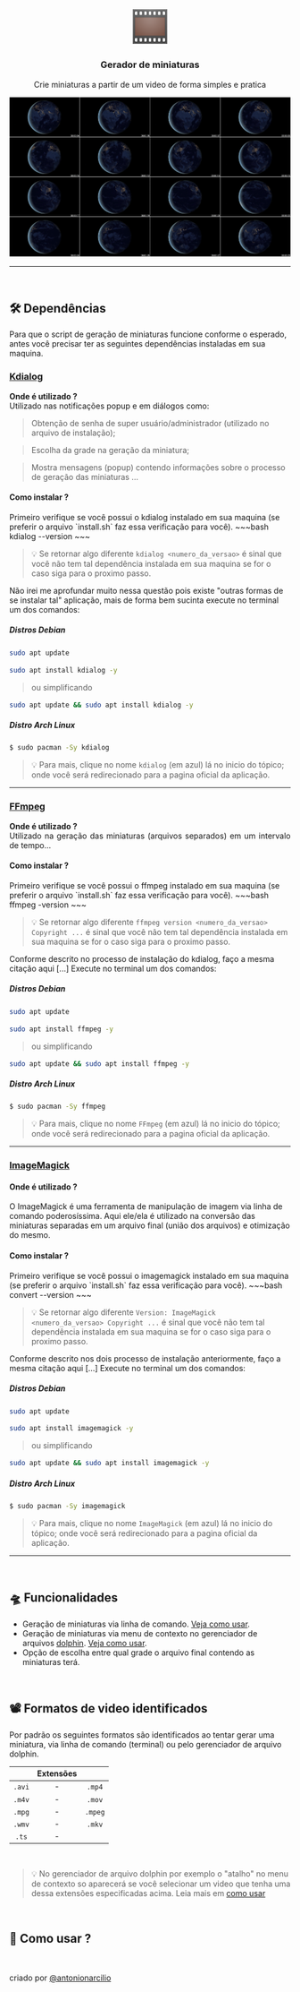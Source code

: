 <p align="center">
  <img width="13%" src="../.github/icon.svg">

  <h3 align="center"><b>Gerador de miniaturas</b></h3>
  <p align="center">Crie miniaturas a partir de um video de forma simples e pratica</p>

  <img src="../.github/thumbnails-preview.gif">
</p>

---

<br>
<h2 id="dependencies">🛠️ Dependências</h2>

Para que o script de geração de miniaturas funcione conforme o esperado, antes você precisar ter as seguintes dependências instaladas em sua maquina.


<h3><a href="https://apps.kde.org/kdialog/"><b>Kdialog</b></a></h3>
<p align="justify"> 
  <b>Onde é utilizado ?</b> <br>
  Utilizado nas notificações popup e em diálogos como:

  > Obtenção de senha de super usuário/administrador (utilizado no arquivo de instalação);

  >Escolha da grade na geração da miniatura;

  >Mostra mensagens (popup) contendo informações sobre o processo de geração das miniaturas ...
</p>
<p align="justify"> 
  <h4><b>Como instalar ?</b></h4>
  Primeiro verifique se você possui o kdialog instalado em sua maquina (se preferir o arquivo `install.sh` faz essa verificação para você).
  ~~~bash
  kdialog --version
  ~~~
  
  > 💡 Se retornar algo diferente `kdialog <numero_da_versao>` é sinal que você não tem tal dependência instalada em sua maquina se for o caso siga para o proximo passo.

  Não irei me aprofundar muito nessa questão pois existe "outras formas de se instalar tal" aplicação, mais de forma bem sucinta execute no terminal um dos comandos:

  ##### Distros Debian
  ~~~bash
  sudo apt update
  ~~~
  ~~~bash
  sudo apt install kdialog -y
  ~~~
  >ou simplificando
  ~~~bash
  sudo apt update && sudo apt install kdialog -y
  ~~~  
  ##### Distro Arch Linux
  ~~~bash
  $ sudo pacman -Sy kdialog
  ~~~

  > 💡 Para mais, clique no nome `kdialog` (em azul) lá no inicio do tópico; onde você será redirecionado para a pagina oficial da aplicação.
</p>

---

<h3><a href="https://www.ffmpeg.org/download.html"><b>FFmpeg</b></a></h3>
<p align="justify"> 
  <b>Onde é utilizado ?</b> <br>  
  Utilizado na geração das miniaturas (arquivos separados) em um intervalo de tempo...
</p>
<p align="justify"> 
  <h4><b>Como instalar ?</b></h4>
  Primeiro verifique se você possui o ffmpeg instalado em sua maquina (se preferir o arquivo `install.sh` faz essa verificação para você).
  ~~~bash
  ffmpeg -version
  ~~~
  
  > 💡 Se retornar algo diferente `ffmpeg version <numero_da_versao> Copyright ...` é sinal que você não tem tal dependência instalada em sua maquina se for o caso siga para o proximo passo.
  
  Conforme descrito no processo de instalação do kdialog, faço a mesma citação aqui [...] Execute no terminal um dos comandos:

  ##### Distros Debian
  ~~~bash
  sudo apt update
  ~~~
  ~~~bash
  sudo apt install ffmpeg -y
  ~~~
  > ou simplificando
  ~~~bash
  sudo apt update && sudo apt install ffmpeg -y
  ~~~  
  ##### Distro Arch Linux
  ~~~bash
  $ sudo pacman -Sy ffmpeg
  ~~~

  > 💡 Para mais, clique no nome `FFmpeg` (em azul) lá no inicio do tópico; onde você será redirecionado para a pagina oficial da aplicação.
</p>

---

<h3><a href="https://imagemagick.org/script/download.php"><b>ImageMagick</b></a></h3>
<p align="justify"> 
  <h4><b>Onde é utilizado ?</b></h4>  
  O ImageMagick é uma ferramenta de manipulação de imagem via linha de comando poderosíssima. Aqui ele/ela é utilizado na conversão das miniaturas separadas em um arquivo final (união dos arquivos) e otimização do mesmo.
</p>
<p align="justify"> 
  <h4><b>Como instalar ?</b></h4>
  Primeiro verifique se você possui o imagemagick instalado em sua maquina (se preferir o arquivo `install.sh` faz essa verificação para você).
  ~~~bash
  convert --version
  ~~~
  
  > 💡 Se retornar algo diferente `Version: ImageMagick  <numero_da_versao> Copyright ...` é sinal que você não tem tal dependência instalada em sua maquina se for o caso siga para o proximo passo.

  Conforme descrito nos dois processo de instalação anteriormente, faço a mesma citação aqui [...] Execute no terminal um dos comandos:

  ##### Distros Debian
  ~~~bash
  sudo apt update
  ~~~
  ~~~bash
  sudo apt install imagemagick -y
  ~~~
  > ou simplificando
  ~~~bash
  sudo apt update && sudo apt install imagemagick -y
  ~~~  
  ##### Distro Arch Linux
  ~~~bash
  $ sudo pacman -Sy imagemagick
  ~~~

  > 💡 Para mais, clique no nome `ImageMagick` (em azul) lá no inicio do tópico; onde você será redirecionado para a pagina oficial da aplicação.
</p>

---

<br>
<h2 id="features">🛸 Funcionalidades</h2>

- Geração de miniaturas via linha de comando. [Veja como usar](#how-to-use).
- Geração de miniaturas via menu de contexto no gerenciador de arquivos [dolphin](https://apps.kde.org/dolphin/). [Veja como usar](#how-to-use).
- Opção de escolha entre qual grade o arquivo final contendo as miniaturas terá. 

<br>
<h2 id="format-support">📽 Formatos de video identificados</h2>

  Por padrão os seguintes formatos são identificados ao tentar gerar uma miniatura, via linha de comando (terminal) ou pelo gerenciador de arquivo dolphin.

  |       | Extensões |        |
  |:-----:| :-------: |:------:|
  |`.avi` |     -     | `.mp4` |
  |`.m4v` |     -     | `.mov` |
  |`.mpg` |     -     | `.mpeg`|
  |`.wmv` |     -     | `.mkv` |
  |`.ts`  |     -     |        |
  
  <br>

> 💡 No gerenciador de arquivo dolphin por exemplo o "atalho" no menu de contexto so aparecerá se você selecionar um video que tenha uma dessa extensões especificadas acima. Leia mais em [como usar]()

<br>
<h2 id="how-to-use">🤔 Como usar ?</h2>
  
  


<br>

criado por [@antonionarcilio](https://linkedin.com/in/antonionarcilio)